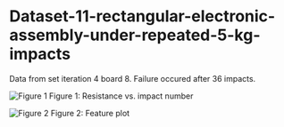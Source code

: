 # Dataset-11-rectangular-electronic-assembly-under-repeated-5-kg-impacts
Data from set iteration 4 board 8. Failure occured after 36 impacts.

![Figure 1](Figures/4_8_metric_plot.png)
Figure 1: Resistance vs. impact number

![Figure 2](Figures/4_8_feature_plot.png)
Figure 2: Feature plot

